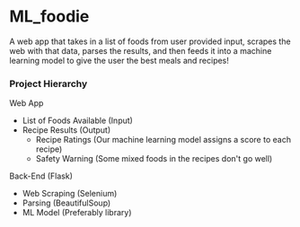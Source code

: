 # ML_foodie

A web app that takes in a list of foods from user provided input, scrapes the web with that data, parses the results, and then feeds it into a machine learning model to give the user the best meals and recipes!

### Project Hierarchy
Web App
- List of Foods Available (Input)
- Recipe Results (Output)
    - Recipe Ratings (Our machine learning model assigns a score to each recipe)
    - Safety Warning (Some mixed foods in the recipes don't go well)

Back-End (Flask)
- Web Scraping (Selenium)
- Parsing (BeautifulSoup)
- ML Model (Preferably library)
